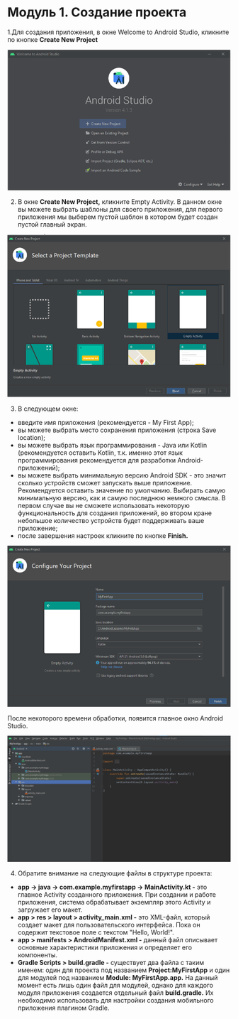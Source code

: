 # Модуль 1. Создание проекта

1.Для создания приложения, в окне Welcome to Android Studio, кликните по кнопке **Create New Project**

![](../../.gitbook/assets/image%20%285%29.png)

2. В окне **Create New Project,** кликните Empty Activity. В данном окне вы можете выбрать шаблоны для своего приложения, для первого приложения мы выберем пустой шаблон в котором будет создан пустой главный экран.

![](../../.gitbook/assets/image%20%284%29.png)

3. В следующем окне:

* введите имя приложения \(рекомендуется - My First App\);
* вы можете выбрать место сохранения приложения \(строка Save location\);
* вы можете выбрать язык программирования - Java или Kotlin \(рекомендуется оставить Kotlin, т.к. именно этот язык программирования рекомендуется для разработки Android-приложений\);
* вы можете выбрать минимальную версию Android SDK - это значит сколько устройств сможет запускать выше приложение. Рекомендуется оставить значение по умолчанию. Выбирать самую минимальную версию, как и самую последнюю немного смысла. В первом случае вы не сможете использовать некоторую функциональность для создания приложений, во втором кране небольшое количество устройств будет поддерживать ваше приложение;
* после завершения настроек кликните по кнопке **Finish.**

![](../../.gitbook/assets/image%20%283%29.png)

После некоторого времени обработки, появится главное окно Android Studio.

![](../../.gitbook/assets/image%20%286%29.png)

4. Обратите внимание на следующие файлы в структуре проекта:

* **app -&gt; java -&gt; com.example.myfirstapp -&gt; MainActivity.kt -** это главное Activity созданного приложения. При создании и работе приложения, система обрабатывает экземпляр этого Activity и загружает его макет.
* **app &gt; res &gt; layout &gt; activity\_main.xml  -** это XML-файл, который создает макет для пользовательского интерфейса. Пока он содержит текстовое поле с текстом "Hello, World!".
* **app &gt; manifests &gt; AndroidManifest.xml -** данный файл описывает основные характеристики приложения и определяет его компоненты.
* **Gradle Scripts &gt; build.gradle -** существует два файла с таким именем: один для проекта под названием **Project:MyFirstApp** и один для модулей под названием **Module: MyFirstApp.app.** На данный момент есть лишь один файл для модулей, однако для каждого модуля приложения создается отдельный файл **build.gradle.** Их необходимо использовать для настройки создания мобильного приложения плагином Gradle.

